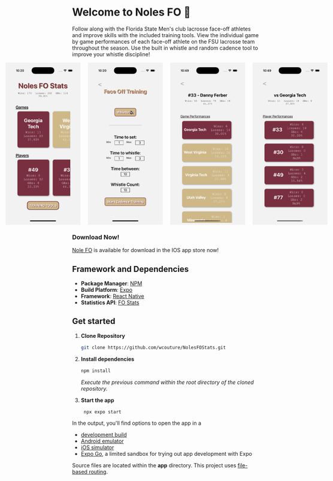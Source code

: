 # Welcome to Noles FO 🥍

Follow along with the Florida State Men's club lacrosse face-off athletes and improve skills with the included training tools. View the individual game by game performances of each face-off athlete on the FSU lacrosse team throughout the season. Use the built in whistle and random cadence tool to improve your whistle discipline!

<div style="display: flex; gap: 20px; justify-content: center;">
   <img src="assets/promo-images/NolesFO-Home.png" width=200>
   <img src="assets/promo-images/NolesFO-Trainer.png" width=200>
   <img src="assets/promo-images/player-details.png" width=200>
   <img src="assets/promo-images/game-details.png" width=200>

</div>

### Download Now!

[Nole FO](https://apps.apple.com/us/app/bottle-caps/id6744372300) is available for download in the IOS app store now!

## Framework and Dependencies

- **Package Manager**: [NPM](https://www.npmjs.com/)
- **Build Platform**: [Expo](https://expo.dev)
- **Framework**: [React Native](https://reactnative.dev/)
- **Statistics API**: [FO Stats](https://fo-stats.willc-dev.net/)

## Get started

1. <strong>Clone Repository</strong>

   ```bash
   git clone https://github.com/wcouture/NolesFOStats.git
   ```

2. <strong>Install dependencies</strong>

   ```bash
   npm install
   ```

   <i>Execute the previous command within the root directory of the cloned repository.</i>

3. <strong>Start the app</strong>

   ```bash
    npx expo start
   ```

In the output, you'll find options to open the app in a

- [development build](https://docs.expo.dev/develop/development-builds/introduction/)
- [Android emulator](https://docs.expo.dev/workflow/android-studio-emulator/)
- [iOS simulator](https://docs.expo.dev/workflow/ios-simulator/)
- [Expo Go](https://expo.dev/go), a limited sandbox for trying out app development with Expo

Source files are located within the **app** directory. This project uses [file-based routing](https://docs.expo.dev/router/introduction).
